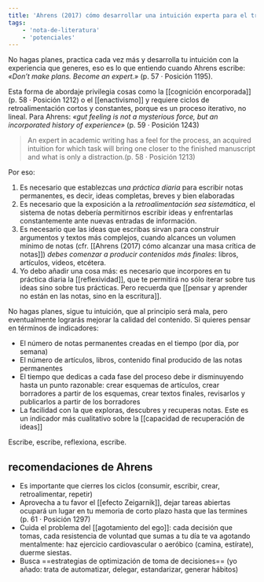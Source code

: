 ```yaml
---
title: 'Ahrens (2017) cómo desarrollar una intuición experta para el trabajo intelectual'
tags:
    - 'nota-de-literatura'
    - 'potenciales'
---
```

No hagas planes, practica cada vez más y desarrolla tu intuición con la experiencia que generes, eso es lo que entiendo cuando Ahrens escribe: *«Don’t make plans. Become an expert.»* (p. 57 · Posición 1195).

Esta forma de abordaje privilegia cosas como la [[cognición encorporada]] (p. 58 · Posición 1212) o el [[enactivismo]] y requiere ciclos de retroalimentación cortos y constantes, porque es un proceso iterativo, no lineal. Para Ahrens: *«gut feeling is not a mysterious force, but an incorporated history of experience»* (p. 59 · Posición 1243)

>An expert in academic writing has a feel for the process, an acquired intuition for which task will bring one closer to the finished manuscript and what is only a distraction.(p. 58 · Posición 1213)

Por eso:

1. Es necesario que establezcas *una práctica diaria* para escribir notas permanentes, es decir, ideas completas, breves y bien elaboradas
2. Es necesario que la exposición a la *retroalimentación sea sistemática*, el sistema de notas debería permitirnos escribir ideas y enfrentarlas constantemente ante nuevas entradas de información. 
3. Es necesario que las ideas que escribas sirvan para construir argumentos y textos más complejos, cuando alcances un volumen mínimo de notas (cfr. [[Ahrens (2017) cómo alcanzar una masa crítica de notas]]) *debes comenzar a producir contenidos más finales*: libros, artículos, videos, etcétera.
4. Yo debo añadir una cosa más: es necesario que incorpores en tu práctica diaria la [[reflexividad]], que te permitirá no sólo iterar sobre tus ideas sino sobre tus prácticas. Pero recuerda que [[pensar y aprender no están en las notas, sino en la escritura]].

No hagas planes, sigue tu intuición, que al principio será mala, pero eventualmente lograrás mejorar la calidad del contenido. Si quieres pensar en términos de indicadores:

- El número de notas permanentes creadas en el tiempo (por día, por semana)
- El número de artículos, libros, contenido final producido de las notas permanentes
- El tiempo que dedicas a cada fase del proceso debe ir disminuyendo hasta un punto razonable: crear esquemas de artículos, crear borradores a partir de los esquemas, crear textos finales, revisarlos y publicarlos a partir de los borradores
- La facilidad con la que exploras, descubres y recuperas notas. Este es un indicador más cualitativo sobre la [[capacidad de recuperación de ideas]]

Escribe, escribe, reflexiona, escribe.

## recomendaciones de Ahrens

- Es importante que cierres los ciclos (consumir, escribir, crear, retroalimentar, repetir)
- Aprovecha a tu favor el [[efecto Zeigarnik]], dejar tareas abiertas ocupará un lugar en tu memoria de corto plazo hasta que las termines (p. 61 · Posición 1297)
- Cuida el problema del [[agotamiento del ego]]: cada decisión que tomas, cada resistencia de voluntad que sumas a tu día te va agotando mentalmente: haz ejercicio cardiovascular o aeróbico (camina, estírate), duerme siestas. 
- Busca ==estrategias de optimización de toma de decisiones== (yo añado: trata de automatizar, delegar, estandarizar, generar hábitos)
